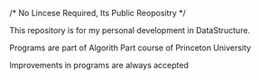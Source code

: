 /* No Lincese Required, Its Public Reopositry */

This repository is for my personal development in DataStructure.

Programs are part of Algorith Part course of Princeton University

Improvements in programs are always accepted 

